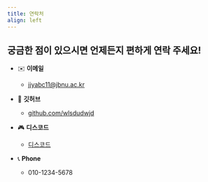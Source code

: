 ```yaml
---
title: 연락처
align: left
---
```


## 궁금한 점이 있으시면 언제든지 편하게 연락 주세요!

- ✉️ **이메일**
  - [jjyabc11@jbnu.ac.kr](mailto:jbnu.ac.kr)

- 🐙 **깃허브**
  - [github.com/wlsdudwjd](https://github.com/wlsdudwjd)

- 🎮 **디스코드**
  - [디스코드](https://discord.com/users/516498233112002560)

- 📞 **Phone**
  - 010-1234-5678